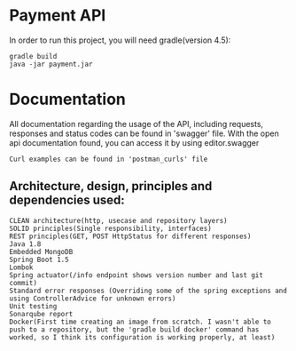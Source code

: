 # Payment API

In order to run this project, you will need gradle(version 4.5):

    gradle build
    java -jar payment.jar

# Documentation
All documentation regarding the usage of the API, including requests, responses and status codes can be found in 'swagger' file. With the open api documentation found, you can access it by using editor.swagger

    Curl examples can be found in 'postman_curls' file

## Architecture, design, principles and dependencies used:

    CLEAN architecture(http, usecase and repository layers)
    SOLID principles(Single responsibility, interfaces)
    REST principles(GET, POST HttpStatus for different responses)
    Java 1.8
    Embedded MongoDB
    Spring Boot 1.5
    Lombok
    Spring actuator(/info endpoint shows version number and last git commit)
    Standard error responses (Overriding some of the spring exceptions and using ControllerAdvice for unknown errors)
    Unit testing
    Sonarqube report
    Docker(First time creating an image from scratch. I wasn't able to push to a repository, but the 'gradle build docker' command has worked, so I think its configuration is working properly, at least)


